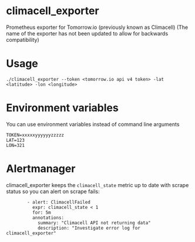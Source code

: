 # climacell_exporter

Prometheus exporter for Tomorrow.io (previously known as Climacell)
(The name of the exporter has not been updated to allow for backwards compatibility)

# Usage

```
./climacell_exporter --token <tomorrow.io api v4 token> -lat <latitude> -lon <longitude>
```

# Environment variables

You can use environment variables instead of command line arguments

```
TOKEN=xxxxxyyyyyyzzzzz
LAT=123
LON=321
```

# Alertmanager

climacell_exporter keeps the `climacell_state` metric up to date with scrape status so you can alert on scrape fails:

```
        - alert: ClimacellFailed
          expr: climacell_state < 1
          for: 5m
          annotations:
            summary: "Climacell API not returning data"
            description: "Investigate error log for climacell_exporter"
```